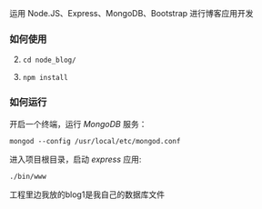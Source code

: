 ﻿
运用 Node.JS、Express、MongoDB、Bootstrap 进行博客应用开发


### 如何使用


2. `cd node_blog/`

3. `npm install`

### 如何运行
开启一个终端，运行 _MongoDB_ 服务：

	mongod --config /usr/local/etc/mongod.conf

进入项目根目录，启动 _express_ 应用:

    ./bin/www
  工程里边我放的blog1是我自己的数据库文件